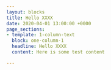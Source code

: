 ```yaml
---
layout: blocks
title: Hello XXXX
date: 2020-04-01 13:00:00 +0000
page_sections:
- template: 1-column-text
  block: one-column-1
  headline: Hello XXXX
  content: Here is some test content

---
```

